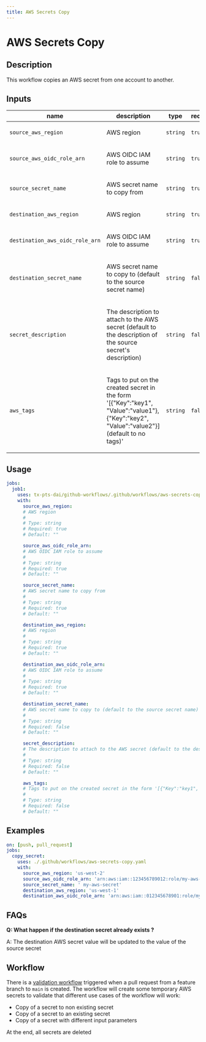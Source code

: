 ```yaml
---
title: AWS Secrets Copy
---
```


<!-- action-docs-header source=".github/workflows/aws-secrets-copy.yaml" -->
# AWS Secrets Copy
<!-- action-docs-header source=".github/workflows/aws-secrets-copy.yaml" -->

## Description

This workflow copies an AWS secret from one account to another.

<!-- action-docs-inputs source=".github/workflows/aws-secrets-copy.yaml" -->
## Inputs

| name | description | type | required | default |
| --- | --- | --- | --- | --- |
| `source_aws_region` | <p>AWS region</p> | `string` | `true` | `""` |
| `source_aws_oidc_role_arn` | <p>AWS OIDC IAM role to assume</p> | `string` | `true` | `""` |
| `source_secret_name` | <p>AWS secret name to copy from</p> | `string` | `true` | `""` |
| `destination_aws_region` | <p>AWS region</p> | `string` | `true` | `""` |
| `destination_aws_oidc_role_arn` | <p>AWS OIDC IAM role to assume</p> | `string` | `true` | `""` |
| `destination_secret_name` | <p>AWS secret name to copy to (default to the source secret name)</p> | `string` | `false` | `""` |
| `secret_description` | <p>The description to attach to the AWS secret (default to the description of the source secret's description)</p> | `string` | `false` | `""` |
| `aws_tags` | <p>Tags to put on the created secret in the form '[{"Key":"key1", "Value":"value1"},{"Key":"key2", "Value":"value2"}] (default to no tags)'</p> | `string` | `false` | `""` |
<!-- action-docs-inputs source=".github/workflows/aws-secrets-copy.yaml" -->

<!-- action-docs-outputs source=".github/workflows/aws-secrets-copy.yaml" -->

<!-- action-docs-outputs source=".github/workflows/aws-secrets-copy.yaml" -->

<!-- action-docs-usage source=".github/workflows/aws-secrets-copy.yaml" project="tx-pts-dai/github-workflows/.github/workflows/aws-secrets-copy.yaml" version="v1" -->
## Usage

```yaml
jobs:
  job1:
    uses: tx-pts-dai/github-workflows/.github/workflows/aws-secrets-copy.yaml@v1
    with:
      source_aws_region:
      # AWS region
      #
      # Type: string
      # Required: true
      # Default: ""

      source_aws_oidc_role_arn:
      # AWS OIDC IAM role to assume
      #
      # Type: string
      # Required: true
      # Default: ""

      source_secret_name:
      # AWS secret name to copy from
      #
      # Type: string
      # Required: true
      # Default: ""

      destination_aws_region:
      # AWS region
      #
      # Type: string
      # Required: true
      # Default: ""

      destination_aws_oidc_role_arn:
      # AWS OIDC IAM role to assume
      #
      # Type: string
      # Required: true
      # Default: ""

      destination_secret_name:
      # AWS secret name to copy to (default to the source secret name)
      #
      # Type: string
      # Required: false
      # Default: ""

      secret_description:
      # The description to attach to the AWS secret (default to the description of the source secret's description)
      #
      # Type: string
      # Required: false
      # Default: ""

      aws_tags:
      # Tags to put on the created secret in the form '[{"Key":"key1", "Value":"value1"},{"Key":"key2", "Value":"value2"}] (default to no tags)'
      #
      # Type: string
      # Required: false
      # Default: ""
```
<!-- action-docs-usage source=".github/workflows/aws-secrets-copy.yaml" project="tx-pts-dai/github-workflows/.github/workflows/aws-secrets-copy.yaml" version="v1" -->



## Examples

```yaml
on: [push, pull_request]
jobs:
  copy_secret:
    uses: ./.github/workflows/aws-secrets-copy.yaml
    with:
      source_aws_region: 'us-west-2'
      source_aws_oidc_role_arn: 'arn:aws:iam::123456789012:role/my-aws-role'
      source_secret_name: ' my-aws-secret'
      destination_aws_region: 'us-west-1'
      destination_aws_oidc_role_arn: 'arn:aws:iam::012345678901:role/my-aws-role'
```

## FAQs

**Q: What happen if the destination secret already exists ?**

A: The destination AWS secret value will be updated to the value of the source secret

## Workflow

There is a [validation workflow](../.github/workflows/_test-aws-secrets-copy.yaml) triggered when a pull request from a feature branch to `main` is created.
The workflow will create some temporary AWS secrets to validate that different use cases of the workflow will work:

- Copy of a secret to non existing secret
- Copy of a secret to an existing secret
- Copy of a secret with different input parameters

At the end, all secrets are deleted
